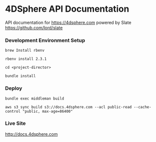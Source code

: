 # 4DSphere API Documentation

API documentation for https://4dsphere.com
powered by Slate https://github.com/lord/slate

### Development Environment Setup
```
brew Install rbenv 

rbenv install 2.3.1

cd <project-director>

bundle install
```

### Deploy
```
bundle exec middleman build

aws s3 sync build s3://docs.4dsphere.com --acl public-read --cache-control "public, max-age=86400"
```

### Live Site
http://docs.4dsphere.com